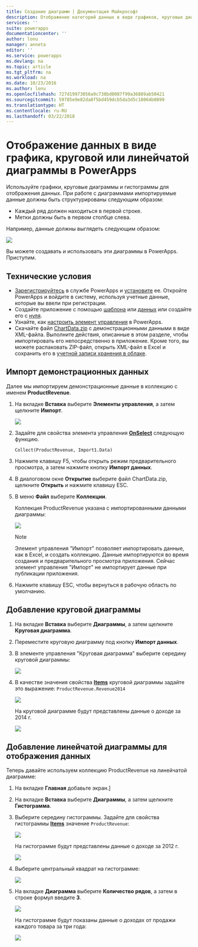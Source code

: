 ```yaml
---
title: Создание диаграмм | Документация Майкрософт
description: Отображение категорий данных в виде графиков, круговых диаграмм или гистограмм
services: ''
suite: powerapps
documentationcenter: ''
author: lonu
manager: anneta
editor: ''
ms.service: powerapps
ms.devlang: na
ms.topic: article
ms.tgt_pltfrm: na
ms.workload: na
ms.date: 10/23/2016
ms.author: lonu
ms.openlocfilehash: 727d19973056a9c738bd0087f99a36889ab50421
ms.sourcegitcommit: 59785e9e82da8f5bd459dcb5da3d5c18064b0899
ms.translationtype: HT
ms.contentlocale: ru-RU
ms.lasthandoff: 03/22/2018
---
```

# <a name="show-data-in-a-line-pie-or-bar-chart-in-powerapps"></a>Отображение данных в виде графика, круговой или линейчатой диаграммы в PowerApps
Используйте графики, круговые диаграммы и гистограммы для отображения данных. При работе с диаграммами импортируемые данные должны быть структурированы следующим образом:

* Каждый ряд должен находиться в первой строке.
* Метки должны быть в первом столбце слева.

Например, данные должны выглядеть следующим образом:

![][9]

Вы можете создавать и использовать эти диаграммы в PowerApps. Приступим.

## <a name="prerequisites"></a>Технические условия
* [Зарегистрируйтесь](../signup-for-powerapps.md) в службе PowerApps и [установите](http://aka.ms/powerappsinstall) ее. Откройте PowerApps и войдите в систему, используя учетные данные, которые вы ввели при регистрации.
* Создайте приложение с помощью [шаблона](get-started-test-drive.md) или [данных](get-started-create-from-data.md) или создайте его с [нуля](get-started-create-from-blank.md).
* Узнайте, как [настроить элемент управления](add-configure-controls.md) в PowerApps.
* Скачайте файл [ChartData.zip](http://pwrappssamples.blob.core.windows.net/samples/ChartData.zip) с демонстрационными данными в виде XML-файла. Выполните действия, описанные в этом разделе, чтобы импортировать его непосредственно в приложение. Кроме того, вы можете распаковать ZIP-файл, открыть XML-файл в Excel и сохранить его в [учетной записи хранения в облаке](connections/cloud-storage-blob-connections.md).

## <a name="import-the-sample-data"></a>Импорт демонстрационных данных
Далее мы импортируем демонстрационные данные в коллекцию с именем **ProductRevenue**.

1. На вкладке **Вставка** выберите **Элементы управления**, а затем щелкните **Импорт**.  

    ![][11]  

2. Задайте для свойства элемента управления **[OnSelect](controls/properties-core.md)** следующую функцию.  

   ```Collect(ProductRevenue, Import1.Data)```

3. Нажмите клавишу F5, чтобы открыть режим предварительного просмотра, а затем нажмите кнопку **Импорт данных**.

4. В диалоговом окне **Открытие** выберите файл ChartData.zip, щелкните **Открыть** и нажмите клавишу ESC.

5. В меню **Файл** выберите **Коллекции**.

    Коллекция ProductRevenue указана с импортированными данными диаграммы:

    ![][1]  

   > [!NOTE]
   > Элемент управления "Импорт" позволяет импортировать данные, как в Excel, и создать коллекцию. Данные импортируются во время создания и предварительного просмотра приложения. Сейчас элемент управления "Импорт" не импортирует данные при публикации приложения.
   >

6. Нажмите клавишу ESC, чтобы вернуться в рабочую область по умолчанию.

## <a name="add-a-pie-chart"></a>Добавление круговой диаграммы
1. На вкладке **Вставка** выберите **Диаграммы**, а затем щелкните **Круговая диаграмма**.

2. Переместите круговую диаграмму под кнопку **Импорт данных**.

3. В элементе управления "Круговая диаграмма" выберите середину круговой диаграммы:   

    ![][10]

4. В качестве значения свойства **[Items](controls/properties-core.md)** круговой диаграммы задайте это выражение: `ProductRevenue.Revenue2014`

    ![][2]  

    На круговой диаграмме будут представлены данные о доходе за 2014 г.

    ![][3]  

## <a name="add-a-bar-chart-to-display-your-data"></a>Добавление линейчатой диаграммы для отображения данных
Теперь давайте используем коллекцию ProductRevenue на линейчатой диаграмме:

1. На вкладке **Главная** добавьте экран.]

2. На вкладке **Вставка** выберите **Диаграммы**, а затем щелкните **Гистограмма**.

3. Выберите середину гистограммы. Задайте для свойства гистограммы **[Items](controls/properties-core.md)** значение ```ProductRevenue```:

    ![][12]  

    На гистограмме будут представлены данные о доходе за 2012 г.

    ![][4]  

4. Выберите центральный квадрат на гистограмме:

    ![][5]

5. На вкладке **Диаграмма** выберите **Количество рядов**, а затем в строке формул введите **3**.

    ![][6]  

    На гистограмме будут показаны данные о доходах от продажи каждого товара за три года:

    ![][7]  

[1]: ./media/use-line-pie-bar-chart/productrevenuecollection.png
[2]: ./media/use-line-pie-bar-chart/itemsexpression.png
[3]: ./media/use-line-pie-bar-chart/piechart.png
[4]: ./media/use-line-pie-bar-chart/columnchart.png
[5]: ./media/use-line-pie-bar-chart/columnchartseries.png
[6]: ./media/use-line-pie-bar-chart/columnchartseriesfunction.png
[7]: ./media/use-line-pie-bar-chart/columnchartthreeyears.png
[8]: ./media/use-line-pie-bar-chart/preview.png
[9]: ./media/use-line-pie-bar-chart/tableformat.png
[10]: ./media/use-line-pie-bar-chart/middlepiechart.png
[11]: ./media/use-line-pie-bar-chart/import.png
[12]: ./media/use-line-pie-bar-chart/itemscolumnchart.png
